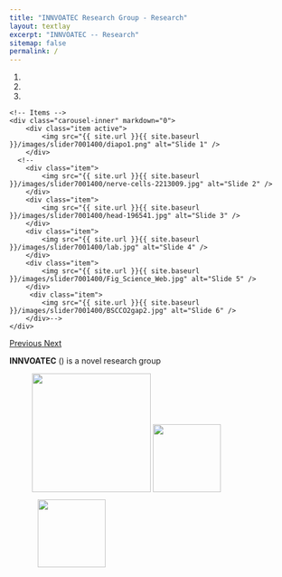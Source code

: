 ```yaml
---
title: "INNVOATEC Research Group - Research"
layout: textlay
excerpt: "INNVOATEC -- Research"
sitemap: false
permalink: /
---
```


<!--**News: Our group will move to the University of Munich (LMU)!** During the next two years, we will build up a "Lehrstuhl" (chair) at LMU and we will slowly move our instruments to Munich. We will be looking for PhD students, sub-group leaders, postdocs, engineering/technical stuff, and an administrative assistant. Please contact me if you are interested.
More details to follow.-->


<div markdown="0" id="carousel" class="carousel slide" data-ride="carousel" data-interval="4000" data-pause="hover" >
    <!-- Menu -->
    <ol class="carousel-indicators">
        <li data-target="#carousel" data-slide-to="0" class="active"></li>
        <li data-target="#carousel" data-slide-to="1"></li>
        <li data-target="#carousel" data-slide-to="2"></li>
        <!--li data-target="#carousel" data-slide-to="3"></li>
        <li data-target="#carousel" data-slide-to="4"></li>
        <li data-target="#carousel" data-slide-to="5"></li>
        <li data-target="#carousel" data-slide-to="6"></li-->
    </ol>

    <!-- Items -->
    <div class="carousel-inner" markdown="0">
        <div class="item active">
            <img src="{{ site.url }}{{ site.baseurl }}/images/slider7001400/diapo1.png" alt="Slide 1" />
        </div>
      <!--
        <div class="item">
            <img src="{{ site.url }}{{ site.baseurl }}/images/slider7001400/nerve-cells-2213009.jpg" alt="Slide 2" />
        </div>
        <div class="item">
            <img src="{{ site.url }}{{ site.baseurl }}/images/slider7001400/head-196541.jpg" alt="Slide 3" />
        </div>
        <div class="item">
            <img src="{{ site.url }}{{ site.baseurl }}/images/slider7001400/lab.jpg" alt="Slide 4" />
        </div>
        <div class="item">
            <img src="{{ site.url }}{{ site.baseurl }}/images/slider7001400/Fig_Science_Web.jpg" alt="Slide 5" />
        </div>
         <div class="item">
            <img src="{{ site.url }}{{ site.baseurl }}/images/slider7001400/BSCCO2gap2.jpg" alt="Slide 6" />
        </div>-->
    </div>
  <a class="left carousel-control" href="#carousel" role="button" data-slide="prev">
    <span class="glyphicon glyphicon-chevron-left" aria-hidden="true"></span>
    <span class="sr-only">Previous</span>
  </a>
  <a class="right carousel-control" href="#carousel" role="button" data-slide="next">
    <span class="glyphicon glyphicon-chevron-right" aria-hidden="true"></span>
    <span class="sr-only">Next</span>
  </a>
</div>

**INNVOATEC** () is a novel research group 

 <!--**We are  looking for passionate new PhD students, Postdocs, and Master students to join the team** [(more info)]({{ site.url }}{{ site.baseurl }}/vacancies) **!**-->


<figure class="fourth">
  <img src="{{ site.url }}{{ site.baseurl }}/images/logopic/Logo_UPM.jpg" style="width: 210px">
  <img src="{{ site.url }}{{ site.baseurl }}/images/logopic/Logo_ETSISI.jpg" style="width: 120px">
  <img src="{{ site.url }}{{ site.baseurl }}/images/logopic/logoinnovatec.png" style="width: 120px; padding:10px">
  <!--img src="{{ site.url }}{{ site.baseurl }}/images/logopic/Logo_ERC.jpg" style="width: 110px"-->
</figure>


